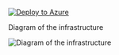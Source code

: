 [![Deploy to Azure](https://aka.ms/deploytoazurebutton)](https://portal.azure.com/#create/Microsoft.Template/uri/https%3A%2F%2Fraw.githubusercontent.com%2Fjimgodden%2FAzure_Networking_Labs%2Fmain%2FAzure_VM_Windows_Sandbox%2Fsrc%2Fmain.json)


Diagram of the infrastructure

![Diagram of the infrastructure](diagram.drawio.png)




